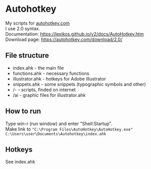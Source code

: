 # Autohotkey
My scripts for [autohotkey.com](https://autohotkey.com/)<br>
I use 2.0 syntax.<br>
Documentation: https://lexikos.github.io/v2/docs/AutoHotkey.htm<br>
Download page: https://autohotkey.com/download/2.0/

## File structure
* index.ahk - the main file
* functions.ahk - necessary functions
* illustrator.ahk - hotkeys for Adobe Illustrator
* snippets.ahk - some snippets (typographic symbols and other)
* /- - scripts, finded on internet 
* /ai - graphic files for illustrator.ahk

## How to run
Type win-r (run window) and enter "Shell:Startup".<br>
Make link to ```"C:\Program Files\AutoHotkey\AutoHotkey.exe" C:\Users\user\Documents\Autohotkey\index.ahk ```


## Hotkeys
See index.ahk
